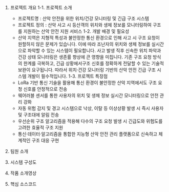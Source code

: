 1. 프로젝트 개요
   1-1. 프로젝트 소개
   - 프로젝트명 : 산악 안전을 위한 위치/건강 모니터링 및 긴급 구조 시스템
   - 프로젝트 정의 : 산악 사고 시 등산객의 위치와 생체 정보를 모니터링하여 구조를 지원하는 산악 안전 지원 서비스 
   1-2. 개발 배경 및 필요성
   - 산악 지역은 지형적 특성과 불안정한 통신 환경으로 인해 사고 시 구조 요청이  원할하지 않은 문제가 있습니다. 이에 따라 조난자의 위치와 생체 정보를 실시간으로 파악할 수 있는 시스템이 필요합니다. 사고 발생 직후 신속한 위치 파악과 건강 상태 모니터링은 생존률 향상에 큰 영향을 미칩니다. 기존 구조 요청 방식의 한계를 극복하고, 긴급 상황에서구조 신호를 정확하게 전달할 수 있는 기술적 보완이 요구됩니다. 따라서 위치·건강 모니터링 기반의 산악 안전 긴급 구조 시스템 개발이 필수적입니다.
   1-3. 프로젝트 특장점
   - LoRa 기반 통신 기술을 활용해 통신 환경이 불안정한 산악 지역에서도 구조 요청 신호를 안정적으로 전송
   - 웨어러블 센서를 통한 사용자의 위치 및 생체 정보 실시간 모니터링으로 안전 관리 강화
   - 자동 위험 감지 및 경고 시스템으로 낙상, 이탈 등 이상상황 발생 시 즉시 사용자 및 구조대에 알림 전송
   - 우선순위 구조 알고리즘을 적용해 다수의 구조 요청 발생 시 긴급도와 위험도를 고려한 효율적 구조 지원
   - 통신·데이터·알고리즘을 통합한 지능형 산악 안전 관리 플랫폼으로 신속하고 체계적인 구조 대응 구현
   
3. 팀원 소개
4. 시스템 구성도
5. 작품 소개영상
6. 핵심 소스코드
